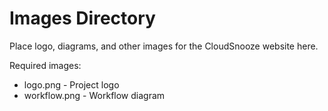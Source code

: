 # Images Directory

Place logo, diagrams, and other images for the CloudSnooze website here.

Required images:
- logo.png - Project logo 
- workflow.png - Workflow diagram